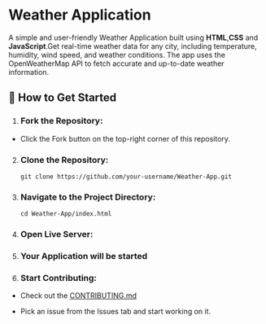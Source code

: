 # Weather Application
  A simple and user-friendly Weather Application built using **HTML**,**CSS** and **JavaScript**.Get real-time weather data for any city, including temperature, humidity, wind speed, and weather conditions. The app uses the OpenWeatherMap API to fetch accurate and up-to-date weather information.


## 🚀 How to Get Started

1. ### Fork the Repository:

  - Click the Fork button on the top-right corner of this repository.

2. ###  Clone the Repository:

      `git clone https://github.com/your-username/Weather-App.git`
   

4. ### Navigate to the Project Directory:

       cd Weather-App/index.html

5. ### Open Live Server:

   

6. ### Your Application will be started


7. ### Start Contributing:

 - Check out the [CONTRIBUTING.md](https://github.com/programming-club-knit/Weather-App/blob/main/CONTRIBUTING.md)

 - Pick an issue from the Issues tab and start working on it.
